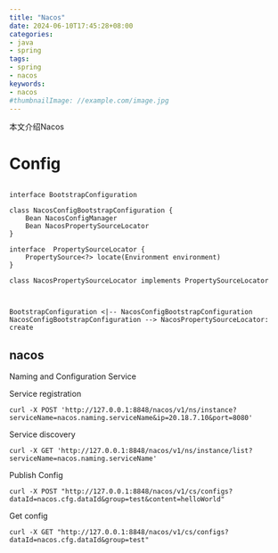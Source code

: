 ```yaml
---
title: "Nacos"
date: 2024-06-10T17:45:28+08:00
categories:
- java
- spring
tags:
- spring
- nacos
keywords:
- nacos
#thumbnailImage: //example.com/image.jpg
---
```

本文介绍Nacos

<!--more-->

# Config

```plantuml

interface BootstrapConfiguration 

class NacosConfigBootstrapConfiguration {
    Bean NacosConfigManager
    Bean NacosPropertySourceLocator
}

interface  PropertySourceLocator {
    PropertySource<?> locate(Environment environment)
}

class NacosPropertySourceLocator implements PropertySourceLocator



BootstrapConfiguration <|-- NacosConfigBootstrapConfiguration 
NacosConfigBootstrapConfiguration --> NacosPropertySourceLocator: create

```

## nacos
Naming and Configuration Service

Service registration
```
curl -X POST 'http://127.0.0.1:8848/nacos/v1/ns/instance?serviceName=nacos.naming.serviceName&ip=20.18.7.10&port=8080'
```
Service discovery
```
curl -X GET 'http://127.0.0.1:8848/nacos/v1/ns/instance/list?serviceName=nacos.naming.serviceName'
```
Publish Config
```
curl -X POST "http://127.0.0.1:8848/nacos/v1/cs/configs?dataId=nacos.cfg.dataId&group=test&content=helloWorld"
```
Get config
```
curl -X GET "http://127.0.0.1:8848/nacos/v1/cs/configs?dataId=nacos.cfg.dataId&group=test"
```




